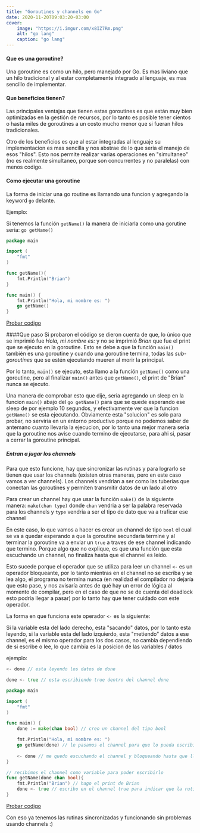 ```yaml
---
title: "Goroutines y channels en Go"
date: 2020-11-20T09:03:20-03:00
cover:
    image: "https://i.imgur.com/x8IZ7Rm.png"
    alt: "go lang"
    caption: "go lang"
---
```


#### Que es una goroutine?
Una goroutine es como un hilo, pero manejado por Go. Es mas liviano que un hilo tradicional y al estar completamente integrado al lenguaje, es mas sencillo de implementar.

#### Que beneficios tienen?
Las principales ventajas que tienen estas goroutines es que están muy bien optimizadas en la gestión de recursos, por lo tanto es posible tener cientos o hasta miles de goroutines a un costo mucho menor que si fueran hilos tradicionales. 

Otro de los beneficios es que al estar integradas al lenguaje su implementacion es mas sencilla y nos abstrae de lo que seria el manejo de esos "hilos". Esto nos permite realizar varias operaciones en "simultaneo" (no es realmente simultaneo, porque son concurrentes y no paralelas) con menos codigo.

#### Como ejecutar una goroutine

La forma de iniciar una go routine es llamando una funcion y agregando la keyword ```go``` delante.

Ejemplo:

Si tenemos la función ```getName()``` la manera de iniciarla como una gorutine seria: ```go getName()```

```go
package main

import (
	"fmt"
)

func getName(){
	fmt.Println("Brian")
}

func main() {
	fmt.Println("Hola, mi nombre es: ")
	go getName()
}
```

[Probar codigo](https://play.golang.org/p/RkkUF6K6Als)

####Que paso
Si probaron el código se dieron cuenta de que, lo único que se imprimió fue *Hola, mi nombre es:* y no se imprimió *Brian* que fue el print que se ejecuto en la goroutine. Esto se debe a que la función ```main()``` también es una goroutine y cuando una goroutine termina, todas las *sub-goroutines* que se estén ejecutando mueren al morir la principal.

Por lo tanto, ```main()``` se ejecuto,  esta llamo a la función ``getName()`` como una goroutine, pero al finalizar ```main()``` antes que ``getName()``, el print  de "Brian" nunca se ejecuto.

Una manera de comprobar esto que dije, seria agregando un sleep en la funcion ``main()`` abajo del ``go getName()`` para que se quede esperando ese sleep de por ejemplo 10 segundos, y efectivamente ver que la funcion ``getName()`` se esta ejecutando. Obviamente esta "solucion" es solo para probar, no serviria en un entorno productivo porque no podemos saber de antemano cuanto llevaria la ejecucion, por lo tanto una mejor manera seria que la goroutine nos avise cuando termino de ejecutarse, para ahi si, pasar a cerrar la goroutine principal.

##### Entran a jugar los channels

Para que esto funcione, hay que sincronizar las rutinas y para lograrlo se tienen que usar los channels (existen otras maneras, pero en este caso vamos a ver channels).
Los channels vendrian a ser como las tuberías que conectan las goroutines y permiten transmitir datos de un lado al otro

Para crear un channel hay que usar la función ```make()``` de la siguiente manera: ```make(chan type)``` donde ``chan`` vendria a ser la palabra reservada para los channels y ``type`` vendria a ser el tipo de dato que va a traficar ese channel

En este caso, lo que vamos a hacer es crear un channel de tipo ``bool`` el cual se va a quedar esperando a que la goroutine secundaria termine y al terminar la goroutine va a enviar un ``true`` a traves de ese channel indicando que termino.
Porque algo que no explique, es que una función que esta escuchando un channel, no finaliza hasta que el channel es leído.

Esto sucede porque el operador que se utiliza para leer un channel ```<-``` es un operador bloqueante, por lo tanto mientras en el channel no se escriba y se lea algo, el programa no termina nunca (en realidad el compilador no dejaría que esto pase, y nos avisaría antes de qué hay un error de lógica al momento de compilar, pero en el caso de que no se de cuenta del deadlock esto podría llegar a pasar) por lo tanto hay que tener cuidado con este operador.

La forma en que funciona este operador ``<-`` es la siguiente:

Si la variable esta del lado derecho, esta "sacando" datos, por lo tanto esta leyendo, si la variable esta del lado izquierdo, esta "metiendo" datos a ese channel, es el mismo operador para los dos casos, no cambia dependiendo de si escribe o lee, lo que cambia es la posicion de las variables / datos

ejemplo:

```go
<- done // esta leyendo los datos de done
```
```go
done <- true // esta escribiendo true dentro del channel done
```

```go
package main

import (
	"fmt"
)

func main() {
	done := make(chan bool) // creo un channel del tipo bool

	fmt.Println("Hola, mi nombre es: ")
	go getName(done) // le pasamos el channel para que lo pueda escribir
	
	<- done // me quedo escuchando el channel y bloqueando hasta que llegue un mensaje
}

// recibimos el channel como variable para poder escribirlo
func getName(done chan bool){
	fmt.Println("Brian") // hago el print de Brian
	done <- true // escribo en el channel true para indicar que la rutina termino
}
```

[Probar codigo](https://play.golang.org/p/YOXXoMuxXIw)


Con eso ya tenemos las rutinas sincronizadas y funcionando sin problemas usando channels :)











